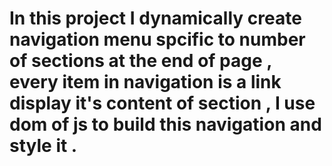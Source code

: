 # In this project I dynamically create navigation menu spcific to number of sections at the end of page , every item in navigation is a link display it's content of section , I use dom of js to build this navigation and style it .
